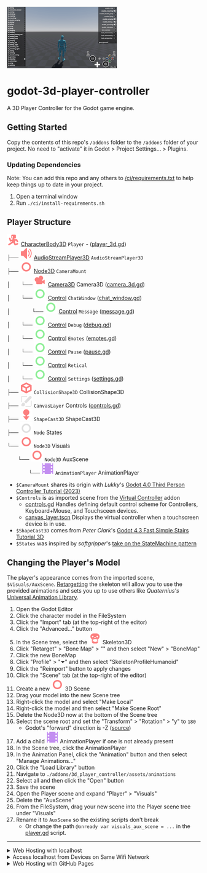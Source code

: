 ![Thumbnail](/ci/thumbnail.png)

# godot-3d-player-controller
A 3D Player Controller for the Godot game engine.

## Getting Started
Copy the contents of this repo's `/addons` folder to the `/addons` folder of your project. No need to "activate" it in Godot > Project Settings... > Plugins.

### Updating Dependencies
Note: You can add this repo and any others to [/ci/requirements.txt](/ci/requirements.txt) to help keep things up to date in your project.
1. Open a terminal window
1. Run `./ci/install-requirements.sh`

## Player Structure
![CharacterBody3D](https://raw.githubusercontent.com/godotengine/godot/refs/heads/master/editor/icons/CharacterBody3D.svg)
[CharacterBody3D](https://docs.godotengine.org/en/stable/classes/class_characterbody3d.html) `Player` - ([player_3d.gd](/addons/3d_player_controller/player_3d.gd))<br/>
├── ![AudioStreamPlayer3D](https://raw.githubusercontent.com/godotengine/godot/refs/heads/master/editor/icons/AudioStreamPlayer3D.svg)
	[AudioStreamPlayer3D](https://docs.godotengine.org/en/stable/classes/class_audiostreamplayer3d.html) `AudioStreamPlayer3D`<br/>
├── ![Node3D](https://raw.githubusercontent.com/godotengine/godot/refs/heads/master/editor/icons/Node3D.svg)
	[Node3D](https://docs.godotengine.org/en/stable/classes/class_node.html) `CameraMount`<br/>
│  └── ![Camera3D](https://raw.githubusercontent.com/godotengine/godot/refs/heads/master/editor/icons/Camera3D.svg)
		[Camera3D]() Camera3D (<a href="/addons/3d_player_controller/camera_3d.gd">camera_3d.gd</a>)<br/>
│  └── ![Control](https://raw.githubusercontent.com/godotengine/godot/refs/heads/master/editor/icons/Control.svg)
		[Control](https://docs.godotengine.org/en/stable/classes/class_control.html) `ChatWindow` (<a href="/addons/3d_player_controller/chat_window.gd">chat_window.gd</a>)<br/>
│    └── ![Control](https://raw.githubusercontent.com/godotengine/godot/refs/heads/master/editor/icons/Control.svg)
			[Control](https://docs.godotengine.org/en/stable/classes/class_control.html) `Message` (<a href="/addons/3d_player_controller/message.gd">message.gd</a>)<br/>
│  └── ![Control](https://raw.githubusercontent.com/godotengine/godot/refs/heads/master/editor/icons/Control.svg)
		[Control](https://docs.godotengine.org/en/stable/classes/class_control.html) `Debug` (<a href="/addons/3d_player_controller/debug.gd">debug.gd</a>)<br/>
│  └── ![Control](https://raw.githubusercontent.com/godotengine/godot/refs/heads/master/editor/icons/Control.svg)
		[Control](https://docs.godotengine.org/en/stable/classes/class_control.html) `Emotes` (<a href="/addons/3d_player_controller/emotes.gd">emotes.gd</a>)<br/>
│  └── ![Control](https://raw.githubusercontent.com/godotengine/godot/refs/heads/master/editor/icons/Control.svg)
		[Control](https://docs.godotengine.org/en/stable/classes/class_control.html) `Pause` (<a href="/addons/3d_player_controller/pause.gd">pause.gd</a>)<br/>
│  └── ![Control](https://raw.githubusercontent.com/godotengine/godot/refs/heads/master/editor/icons/Control.svg)
		[Control](https://docs.godotengine.org/en/stable/classes/class_control.html) `Retical`</br>
│  └── ![Control](https://raw.githubusercontent.com/godotengine/godot/refs/heads/master/editor/icons/Control.svg)
		[Control](https://docs.godotengine.org/en/stable/classes/class_control.html) `Settings` (<a href="/addons/3d_player_controller/settings.gd">settings.gd</a>)<br/>
├── ![CollisionShape3D](https://raw.githubusercontent.com/godotengine/godot/refs/heads/master/editor/icons/CollisionShape3D.svg)
	`CollisionShape3D` CollisionShape3D<br/>
├── ![CanvasLayer](https://raw.githubusercontent.com/godotengine/godot/refs/heads/master/editor/icons/CanvasLayer.svg)
	`CanvasLayer` Controls (<a href="/addons/virtual_controller/scripts/controls.gd">controls.gd</a>)<br/>
├── ![ShapeCast3D](https://raw.githubusercontent.com/godotengine/godot/refs/heads/master/editor/icons/ShapeCast3D.svg)
	`ShapeCast3D` ShapeCast3D<br/>
├── ![Node](https://raw.githubusercontent.com/godotengine/godot/refs/heads/master/editor/icons/Node.svg)
	`Node` States<br/>
└── ![Node3D](https://raw.githubusercontent.com/godotengine/godot/refs/heads/master/editor/icons/Node3D.svg)
	`Node3D` Visuals<br/>
  └── ![Node3D](https://raw.githubusercontent.com/godotengine/godot/refs/heads/master/editor/icons/Node3D.svg)
		`Node3D` AuxScene<br/>
    └── ![AnimationPlayer](https://raw.githubusercontent.com/godotengine/godot/refs/heads/master/editor/icons/AnimationPlayer.svg)
		`AnimationPlayer` AnimationPlayer<br/>

- `$CameraMount` shares its origin with _Lukky_'s [Godot 4.0 Third Person Controller Tutorial (2023)](https://www.youtube.com/watch?v=EP5AYllgHy8)
- `$Controls` is as imported scene from the [Virtual Controller](https://github.com/kirbycope/godot-virtual-controller) addon
	- [controls.gd](/addons/virtual_controller/scripts/controls.gd) Handles defining default control scheme for Controllers, Keyboard+Mouse, and Touchsceen devices.
	- [canvas_layer.tscn](/addons/virtual_controller/scenes/canvas_layer.tscn) Displays the virtual controller when a touchscreen device is in use.
- `$ShapeCast3D` comes from _Peter Clark_'s [Godot 4.3 Fast Simple Stairs Tutorial 3D](https://www.youtube.com/watch?v=38BN96kQANc)
- `$States` was inspired by _softgripper_'s [take on the StateMachine pattern](https://www.reddit.com/r/godot/comments/1hg0c7g/my_take_on_the_statemachine_pattern/)

## Changing the Player's Model
The player's appearance comes from the imported scene, `$Visuals/AuxScene`. [Retargetting](https://docs.godotengine.org/en/stable/tutorials/assets_pipeline/retargeting_3d_skeletons.html) the skeleton will allow you to use the provided animations and sets you up to use others like _Quaternius's_ [Universal Animation Library](https://quaternius.com/packs/universalanimationlibrary.html).
1. Open the Godot Editor
1. Click the character model in the FileSystem
1. Click the "Import" tab (at the top-right of the editor)
1. Click the "Advanced..." button
1. In the Scene tree, select the ![Skeleton3D](https://raw.githubusercontent.com/godotengine/godot/refs/heads/master/editor/icons/Skeleton3D.svg) Skeleton3D
1. Click "Retarget" > "Bone Map" > "<empty>" and then select "New" > "BoneMap"
1. Click the new BoneMap
1. Click "Profile" > "⏷" and then select "SkeletonProfileHumanoid"
1. Click the "Reimport" button to apply changes
1. Click the "Scene" tab (at the top-right of the editor)
1. Create a new ![Node3D](https://raw.githubusercontent.com/godotengine/godot/refs/heads/master/editor/icons/Node3D.svg) 3D Scene
1. Drag your model into the new Scene tree
1. Right-click the model and select "Make Local"
1. Right-click the model and then select "Make Scene Root"
1. Delete the Node3D now at the bottom of the Scene tree
1. Select the scene root and set the "Transform" > "Rotation" > "y" to `180`
	- Godot's "forward" direction is -Z ([source](https://docs.godotengine.org/en/stable/tutorials/3d/introduction_to_3d.html#coordinate-system))
1. Add a child ![AnimationPlayer](https://raw.githubusercontent.com/godotengine/godot/refs/heads/master/editor/icons/AnimationPlayer.svg) AnimationPlayer if one is not already present
1. In the Scene tree, click the AnimationPlayer
1. In the Animation Panel, click the "Animation" button and then select "Manage Animations..."
1. Click the "Load Library" button
1. Navigate to `./addons/3d_player_controller/assets/animations`
1. Select all and then click the "Open" button
1. Save the scene
1. Open the Player scene and expand "Player" > "Visuals"
1. Delete the "AuxScene"
1. From the FileSystem, drag your new scene into the Player scene tree under "Visuals"
1. Rename it to `AuxScene` so the existing scripts don't break
	- Or change the path `@onready var visuals_aux_scene = ...` in the [player.gd](/addons/3d_player_controller/player_3d.gd) script.

----

<details>
<summary>Web Hosting with localhost</summary>

### Install and Enable Live Server
[Live Server](https://marketplace.visualstudio.com/items?itemName=ritwickdey.LiveServer) allows you to host web pages, locally, from VSCode.

### Running/Hosting the App Locally
1. In VSCode's Explorer right-click on [docs/index.html](docs/index.html) and select "Open with Live Server"
1. Then you visit [https://127.0.0.1:5500/docs/index.html](https://127.0.0.1:5500/docs/index.html)
1. To get your "Host Local IP Address", use terminal to run:
	- [Windows] `ipconfig`
	- [MacOS] `ipconfig getifaddr en0`
1. On a device connected to the same wifi as the host, navigate to `https://{host.local.ip.address}:5500/docs/index.html`
	- Replace `{host.local.ip.address}` with your "Host Local IP Address" from earlier

</details>

<details>
<summary>Access localhost from Devices on Same Wifi Network</summary>

### Generate HTTPS Certificate
"Secure Context - Check web server configuration (use HTTPS)" The following features required to run Godot projects on the Web. Do the following to setup
1. Download and install the [ssl binary](https://wiki.openssl.org/index.php/Binaries)
	- [Windows] Use [OpenSSL for Windows](https://slproweb.com/products/Win32OpenSSL.html)
	- [MacOS] Use [Homebrew](https://brew.sh/) by running, `brew install openssl@3`
1. Confirm installation by running `openssl -v` in cmd/terminal
1. Open the root folder using [VS Code](https://code.visualstudio.com/)
	- If you use GitHub Desktop, select the "Open in Visual Studio" button
1. Open the [integrated terminal](https://code.visualstudio.com/docs/editor/integrated-terminal)
1. Run `openssl genrsa -aes256 -out localhost.key 2048`
	- You will be prompted for a "PEM pass phrase", remember this for the next step
	- `godot`
1. Run `openssl req -days 3650 -new -newkey rsa:2048 -key localhost.key -x509 -out localhost.pem`
	- You will be prompted for the "PEM pass phrase"
	- Fill out the rest of the information as the prompts request
		- "Country Name (2 letter code) [AU]:"`US`
		- "State or Province Name (full name) [Some-State]:"`WA`
		- "Locality Name (eg, city) []:"`Seattle`
		- "Organization Name (eg, company) [Internet Widgits Pty Ltd]:"`Timothy Cope`
		- "Organizational Unit Name (eg, section) []:"`Development`
		- "Common Name (e.g. server FQDN or YOUR name) []:"`localhost`
		- "Email Address []:"`kirbycope@gmail.com`
1. Open/Create `.vscode/settings.json` in the root of your project
1. Copy+paste the following:
	```
	{
		"liveServer.settings.root": "/",
		"liveServer.settings.https": {
			"enable": true,
			"cert": "{path/to/your/}localhost.pem",
			"key": "{path/to/your/}localhost.key",
			"passphrase": "{PEM pass phrase}"
		}
	}
	```
	- Replace `{PEM pass phrase}` with your "PEM pass phrase" from earlier
1. Restart VSCode (or the terminal, at least)

</details>

<details>
<summary>Web Hosting with GitHub Pages</summary>

### Set Up GitHub Pages
Note: This only needs to be done once.
1. Go to the "Settings" tab of the repo
1. Select "Pages" from left-nav
1. Select `main` branch and `/docs` directory, then select "Save"
	- A GitHub Action will deploy your website
1. On the main page of the GitHub repo, click the gear icon next to "About"
1. Select "Use your GitHub Pages website", then select "Save changes"

</details>
